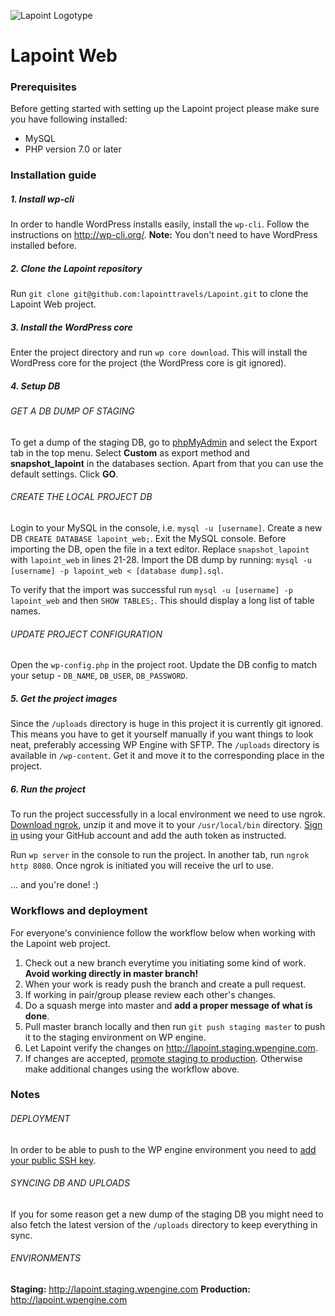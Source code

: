 ![Lapoint Logotype](https://pbs.twimg.com/profile_images/763316049840406528/mXVje-6v.jpg)
# Lapoint Web
### Prerequisites
Before getting started with setting up the Lapoint project please make sure you have following installed:
- MySQL
- PHP version 7.0 or later

### Installation guide
##### 1. Install wp-cli
In order to handle WordPress installs easily, install the `wp-cli`. Follow the instructions on http://wp-cli.org/.
**Note:** You don't need to have WordPress installed before.

##### 2. Clone the Lapoint repository
Run `git clone git@github.com:lapointtravels/Lapoint.git` to clone the Lapoint Web project.

##### 3. Install the WordPress core
Enter the project directory and run `wp core download`. This will install the WordPress core for the project (the WordPress core is git ignored).
##### 4. Setup DB
###### GET A DB DUMP OF STAGING
To get a dump of the staging DB, go to [phpMyAdmin](https://my.wpengine.com/installs/lapoint/phpmyadmin) and select the Export tab in the top menu. Select **Custom** as export method and **snapshot_lapoint**  in the databases section. Apart from that you can use the default settings. Click **GO**.



###### CREATE THE LOCAL PROJECT DB
Login to your MySQL in the console, i.e. `mysql -u [username]`.
Create a new DB `CREATE DATABASE lapoint_web;`.
Exit the MySQL console.
Before importing the DB, open the file in a text editor. Replace `snapshot_lapoint` with `lapoint_web` in lines 21-28.
Import the DB dump by running:
`mysql -u [username] -p lapoint_web < [database dump].sql`.

To verify that the import was successful run `mysql -u [username] -p lapoint_web` and then `SHOW TABLES;`. This should display a long list of table names.

###### UPDATE PROJECT CONFIGURATION
Open the `wp-config.php` in the project root. Update the DB config to match your setup -  `DB_NAME`, `DB_USER`, `DB_PASSWORD`.

##### 5. Get the project images
Since the `/uploads` directory is huge in this project it is currently git ignored. This means you have to get it yourself manually if you want things to look neat, preferably accessing WP Engine with SFTP. The `/uploads` directory is available in `/wp-content`. Get it and move it to the corresponding place in the project.

##### 6. Run the project
To run the project successfully in a local environment we need to use ngrok.
[Download ngrok](https://ngrok.com/), unzip it and move it to your `/usr/local/bin` directory.
[Sign in](https://dashboard.ngrok.com/user/login) using your GitHub account and add the auth token as instructed.

Run `wp server` in the console to run the project. In another tab, run `ngrok http 8080`. Once ngrok is initiated you will receive the url to use.

... and you're done! :)

### Workflows and deployment
For everyone's convinience follow the workflow below when working with the Lapoint web project.
1. Check out a new branch everytime you initiating some kind of work. **Avoid working directly in master branch!**
2. When your work is ready push the branch and create a pull request.
3. If working in pair/group please review each other's changes.
4. Do a squash merge into master and **add a proper message of what is done**.
5. Pull master branch locally and then run `git push staging master` to push it to the staging environment on WP engine.
6. Let Lapoint verify the changes on http://lapoint.staging.wpengine.com.
7. If changes are accepted, [promote staging to production](https://lapoint.wpengine.com/wp-admin/admin.php?page=wpengine-staging). Otherwise make additional changes using the workflow above.

### Notes
###### DEPLOYMENT
In order to be able to push to the WP engine environment you need to [add your public SSH key](https://my.wpengine.com/installs/lapoint/git_push).

###### SYNCING DB AND UPLOADS
 If you for some reason get a new dump of the staging DB you might need to also fetch the latest version of the `/uploads` directory to keep everything in sync.

###### ENVIRONMENTS
**Staging:** http://lapoint.staging.wpengine.com
**Production:** http://lapoint.wpengine.com
















